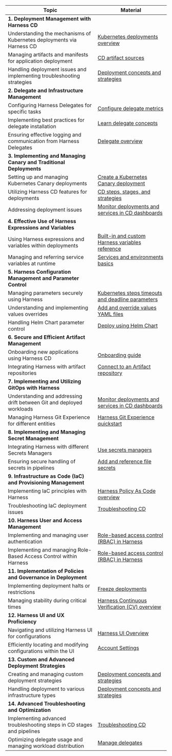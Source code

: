| Topic | Material|
| --- | -- |
| **1. Deployment Management with Harness CD**   | |
| Understanding the mechanisms of Kubernetes deployments via Harness CD  | [Kubernetes deployments overview](https://developer.harness.io/docs/continuous-delivery/deploy-srv-diff-platforms/kubernetes/kubernetes-deployments-overview/) |
| Managing artifacts and manifests for application deployment | [CD artifact sources](https://developer.harness.io/docs/continuous-delivery/x-platform-cd-features/services/artifact-sources/) |
| Handling deployment issues and implementing troubleshooting strategies | [Deployment concepts and strategies](https://developer.harness.io/docs/continuous-delivery/manage-deployments/deployment-concepts/)|
| **2. Delegate and Infrastructure Management**  | |
| Configuring Harness Delegates for specific tasks | [Configure delegate metrics](https://developer.harness.io/docs/platform/delegates/manage-delegates/delegate-metrics/) |
| Implementing best practices for delegate installation | [Learn delegate concepts](https://developer.harness.io/docs/category/delegate-concepts)|
| Ensuring effective logging and communication from Harness Delegates| [Delegate overview](https://developer.harness.io/docs/platform/delegates/delegate-concepts/delegate-overview/) |
| **3. Implementing and Managing Canary and Traditional Deployments** | |
| Setting up and managing Kubernetes Canary deployments | [Create a Kubernetes Canary deployment](https://developer.harness.io/docs/continuous-delivery/deploy-srv-diff-platforms/kubernetes/kubernetes-executions/create-a-kubernetes-canary-deployment/) |
| Utilizing Harness CD features for deployments| [CD steps, stages, and strategies](https://developer.harness.io/docs/continuous-delivery/x-platform-cd-features/executions/stages-steps-strategies/) |
| Addressing deployment issues | [Monitor deployments and services in CD dashboards](https://developer.harness.io/docs/continuous-delivery/monitor-deployments/monitor-cd-deployments)|
| **4. Effective Use of Harness Expressions and Variables**  | |
| Using Harness expressions and variables within deployments| [Built-in and custom Harness variables reference](https://developer.harness.io/docs/platform/variables-and-expressions/harness-variables) |
| Managing and referring service variables at runtime | [Services and environments basics](https://developer.harness.io/docs/continuous-delivery/get-started/services-and-environments-overview/)|
| **5. Harness Configuration Management and Parameter Control** | |
| Managing parameters securely using Harness | [Kubernetes steps timeouts and deadline parameters](https://developer.harness.io/docs/continuous-delivery/deploy-srv-diff-platforms/kubernetes/cd-k8s-ref/kubernetes-steps-timeouts-and-deadline-parameters/) |
| Understanding and implementing values overrides| [Add and override values YAML files](https://developer.harness.io/docs/continuous-delivery/deploy-srv-diff-platforms/kubernetes/cd-kubernetes-category/add-and-override-values-yaml-files/) |
| Handling Helm Chart parameter control| [Deploy using Helm Chart](https://developer.harness.io/docs/continuous-delivery/get-started/cd-tutorials/helm-chart) |
| **6. Secure and Efficient Artifact Management**  | |
| Onboarding new applications using Harness CD  | [Onboarding guide](https://developer.harness.io/docs/continuous-delivery/cd-onboarding/new-user/onboarding-path/)|
| Integrating Harness with artifact repositories | [Connect to an Artifact repository](https://developer.harness.io/docs/platform/connectors/artifact-repositories/connect-to-an-artifact-repo/)|
| **7. Implementing and Utilizing GitOps with Harness** | |
| Understanding and addressing drift between Git and deployed workloads  | [Monitor deployments and services in CD dashboards](https://developer.harness.io/docs/continuous-delivery/monitor-deployments/monitor-cd-deployments/)|
| Managing Harness Git Experience for different entities| [Harness Git Experience quickstart](https://developer.harness.io/docs/platform/git-experience/configure-git-experience-for-harness-entities/)|
| **8. Implementing and Managing Secret Management** | |
| Integrating Harness with different Secrets Managers| [Use secrets managers](https://developer.harness.io/docs/platform/get-started/tutorials/add-secrets-manager) |
| Ensuring secure handling of secrets in pipelines  | [Add and reference file secrets](https://developer.harness.io/docs/platform/secrets/add-file-secrets/)|
| **9. Infrastructure as Code (IaC) and Provisioning Management**  | |
| Implementing IaC principles with Harness | [Harness Policy As Code overview](https://developer.harness.io/docs/continuous-delivery/x-platform-cd-features/advanced/cd-governance/harness-governance-overview/)|
| Troubleshooting IaC deployment issues| [Troubleshooting CD](https://developer.harness.io/docs/troubleshooting/troubleshooting-nextgen#continuous-delivery) |
| **10. Harness User and Access Management**| |
| Implementing and managing user authentication | [Role-based access control (RBAC) in Harness](https://developer.harness.io/docs/platform/role-based-access-control/rbac-in-harness/) |
| Implementing and managing Role-Based Access Control within Harness| [Role-based access control (RBAC) in Harness](https://developer.harness.io/docs/platform/role-based-access-control/rbac-in-harness/)|
| **11. Implementation of Policies and Governance in Deployment**  ||
| Implementing deployment halts or restrictions | [Freeze deployments](https://developer.harness.io/docs/continuous-delivery/manage-deployments/deployment-freeze/)  |
| Managing stability during critical times  | [Harness Continuous Verification (CV) overview](https://developer.harness.io/docs/continuous-delivery/verify/verify-deployments-with-the-verify-step/)|
| **12. Harness UI and UX Proficiency** ||
| Navigating and utilizing Harness UI for configurations | [Harness UI Overview](https://developer.harness.io/docs/get-started/harness-ui-overview/) |
| Efficiently locating and modifying configurations within the UI| [Account Settings](https://developer.harness.io/docs/get-started/harness-ui-overview/#account-settings)|
| **13. Custom and Advanced Deployment Strategies**  |  |
| Creating and managing custom deployment strategies| [Deployment concepts and strategies](https://developer.harness.io/docs/continuous-delivery/manage-deployments/deployment-concepts/) |
| Handling deployment to various infrastructure types| [Deployment concepts and strategies](https://developer.harness.io/docs/continuous-delivery/manage-deployments/deployment-concepts/)|
| **14. Advanced Troubleshooting and Optimization**  |  |
| Implementing advanced troubleshooting steps in CD stages and pipelines | [Troubleshooting CD](https://developer.harness.io/docs/troubleshooting/troubleshooting-nextgen#continuous-delivery)|
| Optimizing delegate usage and managing workload distribution  | [Manage delegates](https://developer.harness.io/docs/category/manage-delegates)|
